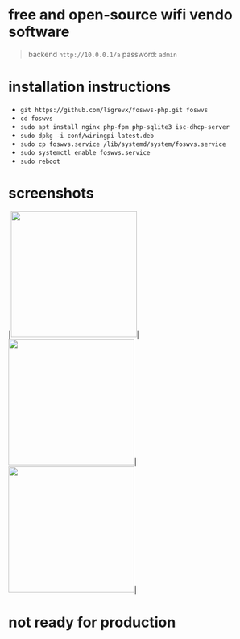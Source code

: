 # free and open-source wifi vendo software

> backend `http://10.0.0.1/a` password: `admin`

# installation instructions
 - `git https://github.com/ligrevx/foswvs-php.git foswvs`
 - `cd foswvs`
 - `sudo apt install nginx php-fpm php-sqlite3 isc-dhcp-server`
 - `sudo dpkg -i conf/wiringpi-latest.deb`
 - `sudo cp foswvs.service /lib/systemd/system/foswvs.service`
 - `sudo systemctl enable foswvs.service`
 - `sudo reboot`

# screenshots
|<img src="https://raw.githubusercontent.com/ligrevx/foswvs-php/master/screenshot/IMG_8604.jpg" width="250">|<img src="https://raw.githubusercontent.com/ligrevx/foswvs-php/master/screenshot/IMG_8605.jpg" width="250">|<img src="https://raw.githubusercontent.com/ligrevx/foswvs-php/master/screenshot/IMG_8606.jpg" width="250">|

# not ready for production
